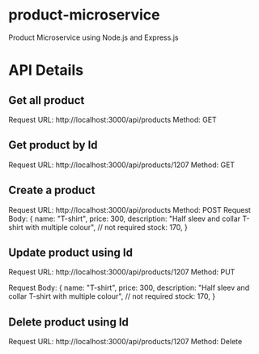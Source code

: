 # product-microservice

Product Microservice using Node.js and Express.js

# API Details

## Get all product

Request URL: http://localhost:3000/api/products
Method: GET

## Get product by Id

Request URL: http://localhost:3000/api/products/1207
Method: GET

## Create a product

Request URL: http://localhost:3000/api/products
Method: POST
Request Body:
{
name: "T-shirt",
price: 300,
description: "Half sleev and collar T-shirt with multiple colour", // not required
stock: 170,
}

## Update product using Id

Request URL: http://localhost:3000/api/products/1207
Method: PUT

Request Body:
{
name: "T-shirt",
price: 300,
description: "Half sleev and collar T-shirt with multiple colour", // not required
stock: 170,
}

## Delete product using Id

Request URL: http://localhost:3000/api/products/1207
Method: Delete

